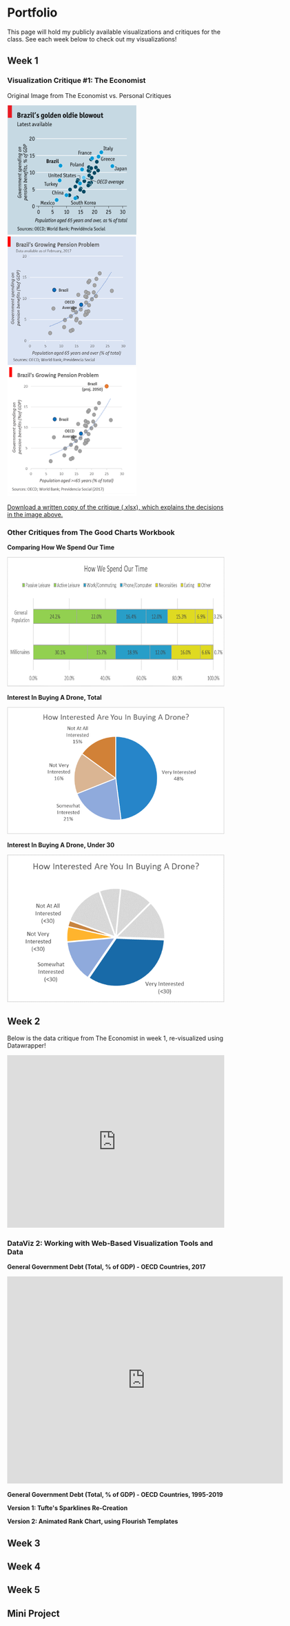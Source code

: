 # Portfolio

This page will hold my publicly available visualizations and critiques for the class.
See each week below to check out my visualizations!

## Week 1

### Visualization Critique #1: The Economist

Original Image from The Economist vs. Personal Critiques

<img src="economist_chart.png" width="300" height="300"> <img src="economist_chart_critique.png" width="300" height="300"> <img src="economist_chart_critique2.png" width="300" height="300">

<a href="https://github.com/jcboyle2/Boyle-Portfolio/blob/master/JohnBoyle_Critique%20%231_Economist_bar_chart.xlsx?raw=true">Download a written copy of the critique (.xlsx), which explains the decisions in the image above.</a>

### Other Critiques from The Good Charts Workbook

<b>Comparing How We Spend Our Time</b>

<img src="how_we_spend_time.png" width="600" height="300">

<b>Interest In Buying A Drone, Total</b>

<img src="drone_interest1.png">

<b>Interest In Buying A Drone, Under 30</b>

<img src="drone_interest2.png">

## Week 2

Below is the data critique from The Economist in week 1, re-visualized using Datawrapper!

<iframe title="Brazil's Growing Pension Problem" aria-label="chart" id="datawrapper-chart-wsU57" src="https://datawrapper.dwcdn.net/wsU57/1/" scrolling="no" frameborder="0" style="width: 0; min-width: 100% !important; border: none;" height="400"></iframe><script type="text/javascript">!function(){"use strict";window.addEventListener("message",(function(a){if(void 0!==a.data["datawrapper-height"])for(var e in a.data["datawrapper-height"]){var t=document.getElementById("datawrapper-chart-"+e)||document.querySelector("iframe[src*='"+e+"']");t&&(t.style.height=a.data["datawrapper-height"][e]+"px")}}))}();
</script>

### DataViz 2: Working with Web-Based Visualization Tools and Data

<b>General Government Debt (Total, % of GDP) - OECD Countries, 2017</b>
<iframe src="https://data.oecd.org/chart/61Cj" width="640" height="480" style="border: 0" mozallowfullscreen="true" webkitallowfullscreen="true" allowfullscreen="true"><a href="https://data.oecd.org/chart/61Cj" target="_blank">OECD Chart: General government debt, Total, % of GDP, Annual, 2017</a></iframe>

<b>General Government Debt (Total, % of GDP) - OECD Countries, 1995-2019</b>

<b>Version 1: Tufte's Sparklines Re-Creation</b>
<div class="flourish-embed flourish-chart" data-src="visualisation/3148409" data-url="https://flo.uri.sh/visualisation/3148409/embed"><script src="https://public.flourish.studio/resources/embed.js"></script></div>

<b>Version 2: Animated Rank Chart, using Flourish Templates</b>
<div class="flourish-embed flourish-scatter" data-src="visualisation/3150106" data-url="https://flo.uri.sh/visualisation/3150106/embed"><script src="https://public.flourish.studio/resources/embed.js"></script></div>

## Week 3

## Week 4

## Week 5

## Mini Project
